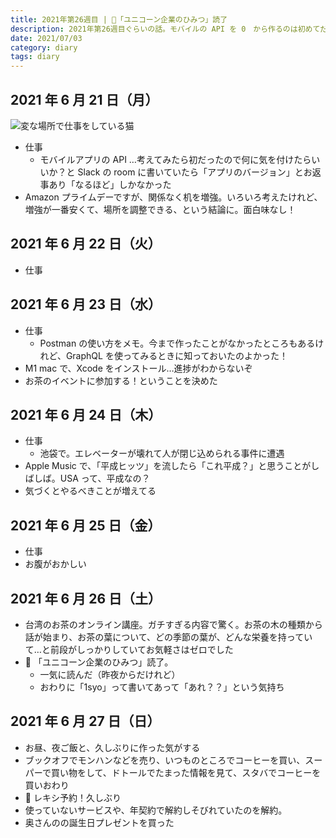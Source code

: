 ```yaml
---
title: 2021年第26週目 | 🦄「ユニコーン企業のひみつ」読了
description: 2021年第26週目ぐらいの話。モバイルの API を 0　から作るのは初めてだった。メンテナンスをしたことはあるけれど。M1 Mac を触り始めて速さとバッテリーの持ちが違いすぎることに驚き。🌾 レキシ予約！🦄「ユニコーン企業のひみつ」読了。
date: 2021/07/03
category: diary
tags: diary
---
```


## 2021 年 6 月 21 日（月）

![](/images/2021/06/2021-06-21.jpg '変な場所で仕事をしている猫')

- 仕事
  - モバイルアプリの API …考えてみたら初だったので何に気を付けたらいいか？と Slack の room に書いていたら「アプリのバージョン」とお返事あり「なるほど」しかなかった
- Amazon プライムデーですが、関係なく机を増強。いろいろ考えたけれど、増強が一番安くて、場所を調整できる、という結論に。面白味なし！

## 2021 年 6 月 22 日（火）

- 仕事

## 2021 年 6 月 23 日（水）

- 仕事
  - Postman の使い方をメモ。今まで作ったことがなかったところもあるけれど、GraphQL を使ってみるときに知っておいたのよかった！
- M1 mac で、Xcode をインストール…進捗がわからないぞ
- お茶のイベントに参加する！ということを決めた

## 2021 年 6 月 24 日（木）

- 仕事
  - 池袋で。エレベーターが壊れて人が閉じ込められる事件に遭遇
- Apple Music で、「平成ヒッツ」を流したら「これ平成？」と思うことがしばしば。USA って、平成なの？
- 気づくとやるべきことが増えてる

## 2021 年 6 月 25 日（金）

- 仕事
- お腹がおかしい

## 2021 年 6 月 26 日（土）

- 台湾のお茶のオンライン講座。ガチすぎる内容で驚く。お茶の木の種類から話が始まり、お茶の葉について、どの季節の葉が、どんな栄養を持っていて…と前段がしっかりしていてお気軽さはゼロでした
- 🦄 「ユニコーン企業のひみつ」読了。
  - 一気に読んだ（昨夜からだけれど）
  - おわりに「1syo」って書いてあって「あれ？？」という気持ち

## 2021 年 6 月 27 日（日）

- お昼、夜ご飯と、久しぶりに作った気がする
- ブックオフでモンハンなどを売り、いつものところでコーヒーを買い、スーパーで買い物をして、ドトールでたまった情報を見て、スタバでコーヒーを買いおわり
- 🌾 レキシ予約！久しぶり
- 使っていないサービスや、年契約で解約しそびれていたのを解約。
- 奥さんのの誕生日プレゼントを買った
